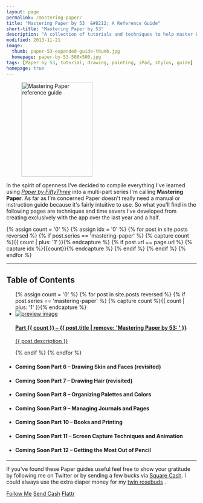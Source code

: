 ```yaml
---
layout: page
permalink: /mastering-paper/
title: "Mastering Paper by 53  &#8212; A Reference Guide"
short-title: "Mastering Paper by 53"
description: "A collection of tutorials and techniques to help master Paper by 53 for iPad."
modified: 2013-11-21
image: 
  thumb: paper-53-expanded-guide-thumb.jpg
  homepage: paper-by-53-500x500.jpg
tags: [Paper by 53, tutorial, drawing, painting, iPad, stylus, guide]
homepage: true
---
```


<figure class="image-right">
	<img src="{{ site.url }}/images/mastering-paper-53-small-book.jpg" width="188" height="250" alt="Mastering Paper reference guide">
</figure>

In the spirit of openness I've decided to compile everything I've learned using [*Paper by FiftyThree*](http://www.fiftythree.com) into a multi-part series I'm calling **Mastering Paper**. As far as I'm concerned Paper doesn't really need a manual or instruction guide because it's fairly intuitive to use. So what you'll find in the following pages are techniques and time savers I've developed from creating exclusively with the app over the last year and a half.

{% assign count = '0' %}
{% assign idx = '0' %}
{% for post in site.posts reversed %}
	{% if post.series == 'mastering-paper' %}
		{% capture count %}{{ count | plus: '1' }}{% endcapture %}
		{% if post.url == page.url %}
			{% capture idx %}{{count}}{% endcapture %}
		{% endif %}
	{% endif %}
{% endfor %}

<hr />
<h2>Table of Contents</h2>
<ul class="unstyled-list">
{% assign count = '0' %}
{% for post in site.posts reversed %}
{% if post.series == 'mastering-paper' %}
{% capture count %}{{ count | plus: '1' }}{% endcapture %}
	<li>
		<a href="{{ site.url }}{{ post.url }}">
			<img src="{{ site.url }}/images/{{ post.image.thumb }}" class="preview" alt="preview image">
			<h4>Part {{ count }} &#8211; {{ post.title | remove: 'Mastering Paper by 53: ' }}</h4>
			<p>{{ post.description }}</p>
		</a>
	</li>
{% endif %}
{% endfor %}
	<li><h4><span class="badge">Coming Soon</span> Part 6 &#8211; Drawing Skin and Faces (revisited)</h4></li>
	<li><h4><span class="badge">Coming Soon</span> Part 7 &#8211; Drawing Hair (revisited)</h4></li>
	<li><h4><span class="badge">Coming Soon</span> Part 8 &#8211; Organizing Palettes and Colors</h4></li>
	<li><h4><span class="badge">Coming Soon</span> Part 9 &#8211; Managing Journals and Pages</h4></li>
	<li><h4><span class="badge">Coming Soon</span> Part 10 &#8211; Books and Printing</h4></li>
	<li><h4><span class="badge">Coming Soon</span> Part 11 &#8211; Screen Capture Techniques and Animation</h4></li>
	<li><h4><span class="badge">Coming Soon</span> Part 12 &#8211; Getting the Most Out of Pencil</h4></li>
</ul>

---

If you've found these Paper guides useful feel free to show your gratitude by following me on Twitter or by sending a few bucks via [Square Cash](http://square.com/cash). I could always use the extra diaper money for my [twin rosebuds](http://2littlerosebuds.com) <i class="icon-smile"></i><i class="icon-smile"></i>. 

<div markdown="0"><a href="http://twitter.com/mmistakes" onClick="_gaq.push(['_trackEvent', 'Link', 'Twitter']);" class="btn btn-inverse" target="_blank"><i class="icon-twitter"></i> Follow Me</a> <a href="mailto:michael@mademistakes.com?cc=cash@square.com &subject=$1&body=Just sending you cash to thank you for your sweet Mastering Paper guides." onClick="_gaq.push(['_trackEvent', 'Link', 'Send Cash']);" class="btn btn-inverse" target="_blank"><i class="icon-dollar"></i> Send Cash</a> <a href="https://flattr.com/submit/auto?user_id=mmistakes&url={{ site.url }}{{ page.url }}&title={{ page.title | escape }}&language=en_GB" onClick="_gaq.push(['_trackEvent', 'Link', 'Send Cash']);" class="btn btn-inverse" target="_blank">Flattr</a></div>
